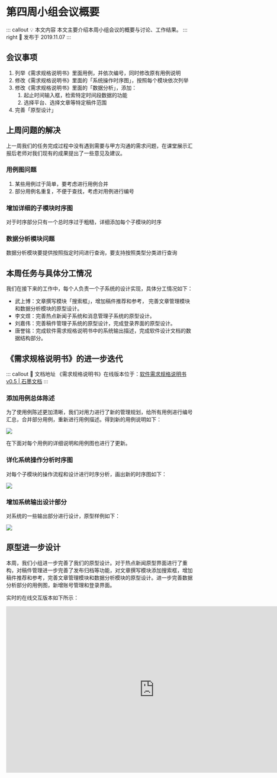 # 第四周小组会议概要 <AuthorBadge text="Week 4-2" vertical="middle"/> <AuthorBadge text="@刘嘉伟" vertical="middle"/>

::: callout 💡 本文内容
本文主要介绍本周小组会议的概要与讨论、工作结果。
::: right
📅 发布于 2019.11.07
:::

## 会议事项

1.  列举《需求规格说明书》里面用例，并依次编号，同时修改原有用例说明
2.  修改《需求规格说明书》里面的「系统操作时序图」，按照每个模块依次列举
3.  修改《需求规格说明书》里面的「数据分析」，添加：
    1.  起止时间输入框，检索特定时间段数据的功能
    2.  选择平台、选择文章等特定稿件范围
4.  完善「原型设计」

## 上周问题的解决

上一周我们的任务完成过程中没有遇到需要与甲方沟通的需求问题，在课堂展示汇报后老师对我们现有的成果提出了一些意见及建议。

### 用例图问题

1.  某些用例过于简单，要考虑进行用例合并
2.  部分用例名重复，不便于查找，考虑对用例进行编号

### 增加详细的子模块时序图

对于时序部分只有一个总时序过于粗糙，详细添加每个子模块的时序

### 数据分析模块问题

数据分析模块要提供按照指定时间进行查询，要支持按照类型分类进行查询

## 本周任务与具体分工情况

我们在接下来的工作中，每个人负责一个子系统的设计实现，具体分工情况如下：

-   武上博：文章撰写模块「搜索框」，增加稿件推荐和参考， 完善文章管理模块和数据分析模块的原型设计。
-   李文煜：完善热点新闻子系统和消息管理子系统的原型设计。
-   刘嘉伟：完善稿件管理子系统的原型设计，完成登录界面的原型设计。
-   唐誉铭：完成软件需求规格说明书中的系统输出描述，完成软件设计文档的数据结构部分。

## 《需求规格说明书》的进一步迭代 <AuthorBadge text="v0.7"/>

::: callout 📕 文档地址
《需求规格说明书》在线版本位于：[软件需求规格说明书 v0.5 | 石墨文档](https://shimo.im/docs/xlkbElypoBU9F9q8)
:::

### 添加用例总体陈述

为了使用例陈述更加清晰，我们对用力进行了新的管理规划，给所有用例进行编号汇总，合并部分用例，重新进行用例描述。得到新的用例说明如下：

![](https://i.loli.net/2019/11/07/4DWcfiTsP62zZH9.png)

在下面对每个用例的详细说明和用例图也进行了更新。

### 详化系统操作分析时序图

对每个子模块的操作流程和设计进行时序分析，画出新的时序图如下：

![](https://i.loli.net/2019/11/07/tfawJWA8Oy3FngY.png)

### 增加系统输出设计部分

对系统的一些输出部分进行设计，原型样例如下：

![](https://i.loli.net/2019/11/07/R9dB3lUwGT8DCri.png)

## 原型进一步设计

本周，我们小组进一步完善了我们的原型设计。对于热点新闻原型界面进行了重构，对稿件管理进一步完善了发布归档等功能，对文章撰写模块添加搜索框，增加稿件推荐和参考，完善文章管理模块和数据分析模块的原型设计。进一步完善数据分析部分的用例图，新增账号管理和登录界面。

实时的在线交互版本如下所示：

<iframe style="border: none;" width="800" height="450" src="https://www.figma.com/embed?embed_host=share&url=https%3A%2F%2Fwww.figma.com%2Fproto%2FPTmmShTWCLhiowKNrGAplq%2FMain%3Fnode-id%3D311%253A1205%26scaling%3Dcontain" allowfullscreen></iframe>
